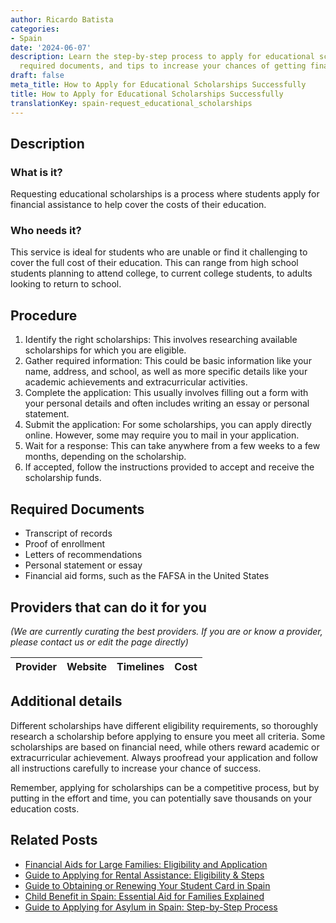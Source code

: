 ```yaml
---
author: Ricardo Batista
categories:
- Spain
date: '2024-06-07'
description: Learn the step-by-step process to apply for educational scholarships,
  required documents, and tips to increase your chances of getting financial aid.
draft: false
meta_title: How to Apply for Educational Scholarships Successfully
title: How to Apply for Educational Scholarships Successfully
translationKey: spain-request_educational_scholarships
---
```


## Description
### What is it?
Requesting educational scholarships is a process where students apply for financial assistance to help cover the costs of their education.

### Who needs it?
This service is ideal for students who are unable or find it challenging to cover the full cost of their education. This can range from high school students planning to attend college, to current college students, to adults looking to return to school.

## Procedure
1. Identify the right scholarships: This involves researching available scholarships for which you are eligible.
2. Gather required information: This could be basic information like your name, address, and school, as well as more specific details like your academic achievements and extracurricular activities.
3. Complete the application: This usually involves filling out a form with your personal details and often includes writing an essay or personal statement.
4. Submit the application: For some scholarships, you can apply directly online. However, some may require you to mail in your application.
5. Wait for a response: This can take anywhere from a few weeks to a few months, depending on the scholarship.
6. If accepted, follow the instructions provided to accept and receive the scholarship funds.

## Required Documents
- Transcript of records
- Proof of enrollment
- Letters of recommendations
- Personal statement or essay
- Financial aid forms, such as the FAFSA in the United States

## Providers that can do it for you

_(We are currently curating the best providers. If you are or know a provider, please contact us or edit the page directly)_

| Provider        |     Website     |     Timelines    |       Cost      |
| --------------- | --------------- |  :-------------: | :-------------: |

## Additional details
Different scholarships have different eligibility requirements, so thoroughly research a scholarship before applying to ensure you meet all criteria. Some scholarships are based on financial need, while others reward academic or extracurricular achievement. Always proofread your application and follow all instructions carefully to increase your chance of success. 

Remember, applying for scholarships can be a competitive process, but by putting in the effort and time, you can potentially save thousands on your education costs.



## Related Posts

- [Financial Aids for Large Families: Eligibility and Application](https://tramitit.com/guides/spain/economic_assistance_for_large_families/)
- [Guide to Applying for Rental Assistance: Eligibility & Steps](https://tramitit.com/guides/spain/rental_assistance_application/)
- [Guide to Obtaining or Renewing Your Student Card in Spain](https://tramitit.com/guides/spain/initial_or_renewal_student_card_for_foreigners/)
- [Child Benefit in Spain: Essential Aid for Families Explained](https://tramitit.com/guides/spain/child_benefit_application/)
- [Guide to Applying for Asylum in Spain: Step-by-Step Process](https://tramitit.com/guides/spain/asylum_application/)